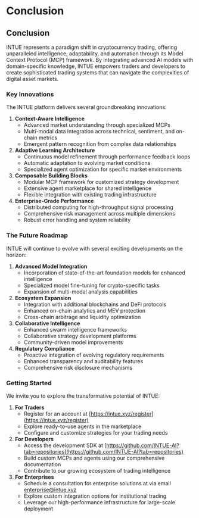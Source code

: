 # Conclusion

## Conclusion

INTUE represents a paradigm shift in cryptocurrency trading, offering unparalleled intelligence, adaptability, and automation through its Model Context Protocol (MCP) framework. By integrating advanced AI models with domain-specific knowledge, INTUE empowers traders and developers to create sophisticated trading systems that can navigate the complexities of digital asset markets.

### Key Innovations

The INTUE platform delivers several groundbreaking innovations:

1. **Context-Aware Intelligence**
   * Advanced market understanding through specialized MCPs
   * Multi-modal data integration across technical, sentiment, and on-chain metrics
   * Emergent pattern recognition from complex data relationships
2. **Adaptive Learning Architecture**
   * Continuous model refinement through performance feedback loops
   * Automatic adaptation to evolving market conditions
   * Specialized agent optimization for specific market environments
3. **Composable Building Blocks**
   * Modular MCP framework for customized strategy development
   * Extensive agent marketplace for shared intelligence
   * Flexible integration with existing trading infrastructure
4. **Enterprise-Grade Performance**
   * Distributed computing for high-throughput signal processing
   * Comprehensive risk management across multiple dimensions
   * Robust error handling and system reliability

### The Future Roadmap

INTUE will continue to evolve with several exciting developments on the horizon:

1. **Advanced Model Integration**
   * Incorporation of state-of-the-art foundation models for enhanced intelligence
   * Specialized model fine-tuning for crypto-specific tasks
   * Expansion of multi-modal analysis capabilities
2. **Ecosystem Expansion**
   * Integration with additional blockchains and DeFi protocols
   * Enhanced on-chain analytics and MEV protection
   * Cross-chain arbitrage and liquidity optimization
3. **Collaborative Intelligence**
   * Enhanced swarm intelligence frameworks
   * Collaborative strategy development platforms
   * Community-driven model improvements
4. **Regulatory Compliance**
   * Proactive integration of evolving regulatory requirements
   * Enhanced transparency and auditability features
   * Comprehensive risk disclosure mechanisms

### Getting Started

We invite you to explore the transformative potential of INTUE:

1. **For Traders**
   * Register for an account at [https://intue.xyz/register](https://intue.xyz/register)
   * Explore ready-to-use agents in the marketplace
   * Configure and customize strategies for your trading needs
2. **For Developers**
   * Access the development SDK at [https://github.com/INTUE-AI?tab=repositories](https://github.com/INTUE-AI?tab=repositories)
   * Build custom MCPs and agents using our comprehensive documentation
   * Contribute to our growing ecosystem of trading intelligence
3. **For Enterprises**
   * Schedule a consultation for enterprise solutions at via email enterprise@intue.xyz
   * Explore custom integration options for institutional trading
   * Leverage our high-performance infrastructure for large-scale deployment
